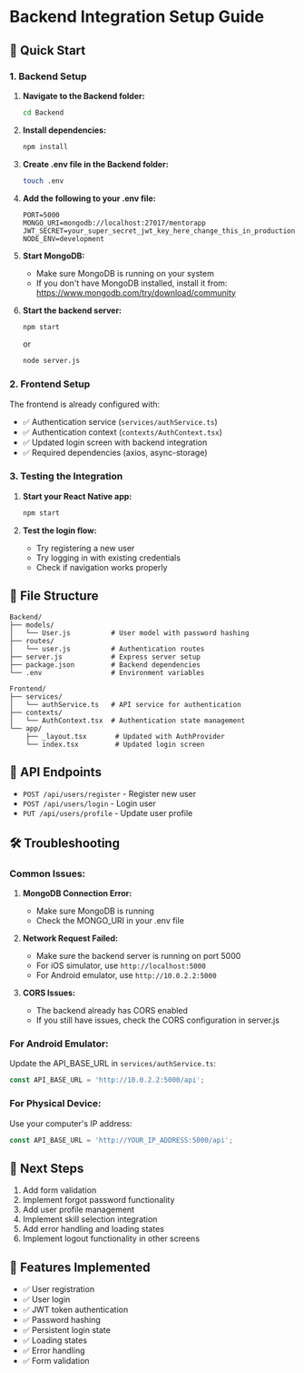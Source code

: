# Backend Integration Setup Guide

## 🚀 Quick Start

### 1. Backend Setup

1. **Navigate to the Backend folder:**
   ```bash
   cd Backend
   ```

2. **Install dependencies:**
   ```bash
   npm install
   ```

3. **Create .env file in the Backend folder:**
   ```bash
   touch .env
   ```

4. **Add the following to your .env file:**
   ```
   PORT=5000
   MONGO_URI=mongodb://localhost:27017/mentorapp
   JWT_SECRET=your_super_secret_jwt_key_here_change_this_in_production
   NODE_ENV=development
   ```

5. **Start MongoDB:**
   - Make sure MongoDB is running on your system
   - If you don't have MongoDB installed, install it from: https://www.mongodb.com/try/download/community

6. **Start the backend server:**
   ```bash
   npm start
   ```
   or
   ```bash
   node server.js
   ```

### 2. Frontend Setup

The frontend is already configured with:
- ✅ Authentication service (`services/authService.ts`)
- ✅ Authentication context (`contexts/AuthContext.tsx`)
- ✅ Updated login screen with backend integration
- ✅ Required dependencies (axios, async-storage)

### 3. Testing the Integration

1. **Start your React Native app:**
   ```bash
   npm start
   ```

2. **Test the login flow:**
   - Try registering a new user
   - Try logging in with existing credentials
   - Check if navigation works properly

## 📁 File Structure

```
Backend/
├── models/
│   └── User.js          # User model with password hashing
├── routes/
│   └── user.js          # Authentication routes
├── server.js            # Express server setup
├── package.json         # Backend dependencies
└── .env                 # Environment variables

Frontend/
├── services/
│   └── authService.ts   # API service for authentication
├── contexts/
│   └── AuthContext.tsx  # Authentication state management
└── app/
    ├── _layout.tsx       # Updated with AuthProvider
    └── index.tsx         # Updated login screen
```

## 🔧 API Endpoints

- `POST /api/users/register` - Register new user
- `POST /api/users/login` - Login user
- `PUT /api/users/profile` - Update user profile

## 🛠️ Troubleshooting

### Common Issues:

1. **MongoDB Connection Error:**
   - Make sure MongoDB is running
   - Check the MONGO_URI in your .env file

2. **Network Request Failed:**
   - Make sure the backend server is running on port 5000
   - For iOS simulator, use `http://localhost:5000`
   - For Android emulator, use `http://10.0.2.2:5000`

3. **CORS Issues:**
   - The backend already has CORS enabled
   - If you still have issues, check the CORS configuration in server.js

### For Android Emulator:
Update the API_BASE_URL in `services/authService.ts`:
```typescript
const API_BASE_URL = 'http://10.0.2.2:5000/api';
```

### For Physical Device:
Use your computer's IP address:
```typescript
const API_BASE_URL = 'http://YOUR_IP_ADDRESS:5000/api';
```

## 🎯 Next Steps

1. Add form validation
2. Implement forgot password functionality
3. Add user profile management
4. Implement skill selection integration
5. Add error handling and loading states
6. Implement logout functionality in other screens

## 📱 Features Implemented

- ✅ User registration
- ✅ User login
- ✅ JWT token authentication
- ✅ Password hashing
- ✅ Persistent login state
- ✅ Loading states
- ✅ Error handling
- ✅ Form validation
